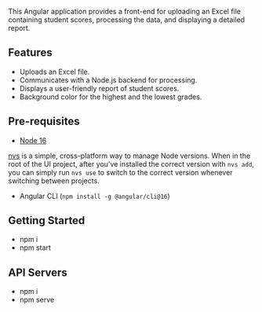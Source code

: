 This Angular application provides a front-end for uploading an Excel file containing student scores, processing the data, and displaying a detailed report.

## Features

- Uploads an Excel file.
- Communicates with a Node.js backend for processing.
- Displays a user-friendly report of student scores.
- Background color for the highest and the lowest grades.

## Pre-requisites

- [Node 16](https://nodejs.org/en/download/)

[nvs](https://github.com/jasongin/nvs) is a simple, cross-platform way to manage
Node versions. When in the root of the UI project, after you've installed the
correct version with `nvs add`, you can simply run `nvs use` to switch to the
correct version whenever switching between projects.

- Angular CLI (`npm install -g @angular/cli@16`)

## Getting Started

- npm i
- npm start

## API Servers

- npm i
- npm serve
